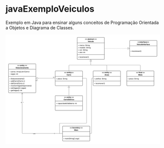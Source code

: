 # javaExemploVeiculos
Exemplo em Java para ensinar alguns conceitos de Programação Orientada a Objetos e Diagrama de Classes.

<img src="https://github.com/hpoyatos/javaExemploVeiculos/blob/main/Exemplo%20Carro%20Diagrama%20de%20Classes.png">
